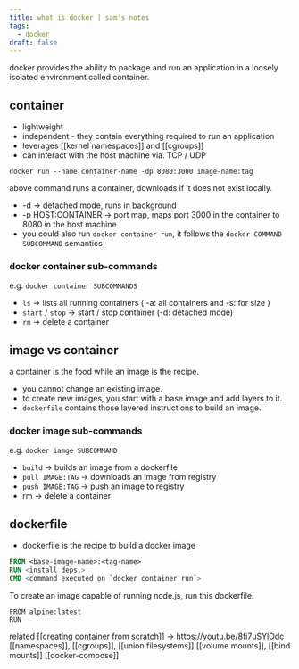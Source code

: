 ```yaml
---
title: what is docker | sam's notes
tags:
  - docker
draft: false
---
```

docker provides the ability to package and run an application in a loosely isolated environment called container.
## container 
- lightweight
- independent - they contain everything required to run an application
- leverages [[kernel namespaces]] and [[cgroups]]
- can interact with the host machine via. TCP / UDP

```
docker run --name container-name -dp 8080:3000 image-name:tag
```

above command runs a container, downloads if it does not exist locally.
- -d -> detached mode, runs in background
- -p HOST:CONTAINER -> port map, maps port 3000 in the container to 8080 in the host machine
- you could also run `docker container run`, it follows the `docker COMMAND SUBCOMMAND` semantics
### docker container sub-commands
e.g. `docker container SUBCOMMANDS`
- `ls` -> lists all running containers ( -a: all containers and -s: for size )
- `start` / `stop` -> start / stop container (-d: detached mode)
- `rm` -> delete a container
## image vs container
a container is the food while an image is the recipe.
- you cannot change an existing image.
- to create new images, you start with a base image and add layers to it.
- `dockerfile` contains those layered instructions to build an image.
### docker image sub-commands
e.g. `docker iamge SUBCOMMAND`
- `build` -> builds an image from a dockerfile
- `pull IMAGE:TAG` -> downloads an image from registry
- `push IMAGE:TAG` -> push an image to registry
- rm -> delete a container

## dockerfile
- dockerfile is the recipe to build a docker image

```dockerfile
FROM <base-image-name>:<tag-name>
RUN <install deps.>
CMD <command executed on `docker container run`>
```

To create an image capable of running node.js, run this dockerfile.

```
FROM alpine:latest
RUN 
```

related
[[creating container from scratch]] -> https://youtu.be/8fi7uSYlOdc
[[namespaces]], [[cgroups]], [[union filesystems]]
[[volume mounts]], [[bind mounts]]
[[docker-compose]]

